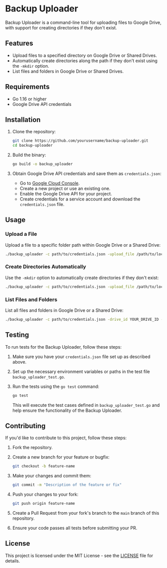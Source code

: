 # Backup Uploader

Backup Uploader is a command-line tool for uploading files to Google Drive, with support for creating directories if they don't exist.

## Features

- Upload files to a specified directory on Google Drive or Shared Drives.
- Automatically create directories along the path if they don't exist using the `-mkdir` option.
- List files and folders in Google Drive or Shared Drives.

## Requirements

- Go 1.16 or higher
- Google Drive API credentials

## Installation

1. Clone the repository:

   ```sh
   git clone https://github.com/yourusername/backup-uploader.git
   cd backup-uploader
   ```

2. Build the binary:

   ```sh
   go build -o backup_uploader
   ```

3. Obtain Google Drive API credentials and save them as `credentials.json`:

   - Go to [Google Cloud Console](https://console.cloud.google.com/).
   - Create a new project or use an existing one.
   - Enable the Google Drive API for your project.
   - Create credentials for a service account and download the `credentials.json` file.

## Usage

### Upload a File

Upload a file to a specific folder path within Google Drive or a Shared Drive:

```sh
./backup_uploader -c path/to/credentials.json -upload_file /path/to/local/file.txt -folder_path "TargetFolder/SubFolder" -drive_id YOUR_DRIVE_ID
```

### Create Directories Automatically

Use the `-mkdir` option to automatically create directories if they don't exist:

```sh
./backup_uploader -c path/to/credentials.json -upload_file /path/to/local/file.txt -folder_path "TargetFolder/SubFolder" -drive_id YOUR_DRIVE_ID -mkdir
```

### List Files and Folders

List all files and folders in Google Drive or a Shared Drive:

```sh
./backup_uploader -c path/to/credentials.json -drive_id YOUR_DRIVE_ID -list
```

## Testing

To run tests for the Backup Uploader, follow these steps:

1. Make sure you have your `credentials.json` file set up as described above.

2. Set up the necessary environment variables or paths in the test file `backup_uploader_test.go`.

3. Run the tests using the `go test` command:

   ```sh
   go test
   ```

   This will execute the test cases defined in `backup_uploader_test.go` and help ensure the functionality of the Backup Uploader.

## Contributing

If you'd like to contribute to this project, follow these steps:

1. Fork the repository.

2. Create a new branch for your feature or bugfix:

   ```sh
   git checkout -b feature-name
   ```

3. Make your changes and commit them:

   ```sh
   git commit -m "Description of the feature or fix"
   ```

4. Push your changes to your fork:

   ```sh
   git push origin feature-name
   ```

5. Create a Pull Request from your fork's branch to the `main` branch of this repository.

6. Ensure your code passes all tests before submitting your PR.

## License

This project is licensed under the MIT License - see the [LICENSE](LICENSE) file for details.
